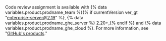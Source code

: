Code review assignment is available with {% data variables.product.prodname_team %}{% if currentVersion ver_gt "enterprise-server@2.19" %}, {% data variables.product.prodname_ghe_server %} 2.20+,{% endif %} and {% data variables.product.prodname_ghe_cloud %}. For more information, see "[GitHub's products](/articles/githubs-products)."
